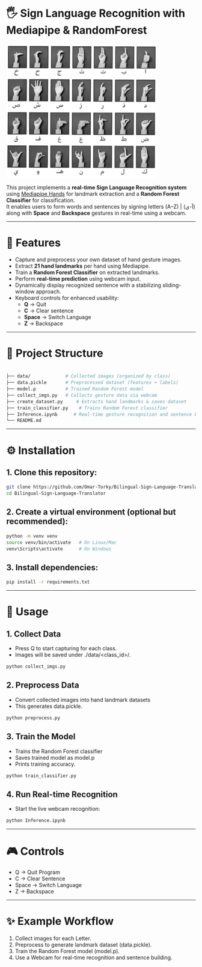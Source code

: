 # 🖐️ Sign Language Recognition with Mediapipe & RandomForest

<img src="Arabic Letters.jpg" alt="Arabic Alphabet" width="400">


This project implements a **real-time Sign Language Recognition system** using [Mediapipe Hands](https://google.github.io/mediapipe/solutions/hands.html) for landmark extraction and a **Random Forest Classifier** for classification.  
It enables users to form words and sentences by signing letters (A–Z) | (أ-ي) along with **Space** and **Backspace** gestures in real-time using a webcam.

---

# 📌 Features
- Capture and preprocess your own dataset of hand gesture images.
- Extract **21 hand landmarks** per hand using Mediapipe.
- Train a **Random Forest Classifier** on extracted landmarks.
- Perform **real-time prediction** using webcam input.
- Dynamically display recognized sentence with a stabilizing sliding-window approach.
- Keyboard controls for enhanced usability:
  - **Q** → Quit  
  - **C** → Clear sentence  
  - **Space** → Switch Language  
  - **Z** → Backspace  

---

# 📂 Project Structure

```bash

├── data/             # Collected images (organized by class)
├── data.pickle       # Preprocessed dataset (features + labels)
├── model.p           # Trained Random Forest model
├── collect_imgs.py   # Collects gesture data via webcam
├── create_dataset.py     # Extracts hand landmarks & saves dataset
├── train_classifier.py    # Trains Random Forest classifier
├── Inference.ipynb      # Real-time gesture recognition and sentence builder
└── README.md
```

---

# ⚙️ Installation
## 1. Clone this repository:
```bash
git clone https://github.com/Omar-Torky/Bilingual-Sign-Language-Translator.git
cd Bilingual-Sign-Language-Translator
```

## 2. Create a virtual environment (optional but recommended):
```bash
python -m venv venv
source venv/bin/activate   # On Linux/Mac
venv\Scripts\activate      # On Windows
```

## 3. Install dependencies:
```bash
pip install -r requirements.txt
```

---

# 🚀 Usage
## 1. Collect Data
- Press Q to start capturing for each class.
- Images will be saved under ./data/<class_id>/.
```bash
python collect_imgs.py
```


## 2. Preprocess Data
- Convert collected images into hand landmark datasets
- This generates data.pickle.
```bash
python preprocess.py
```

## 3. Train the Model
- Trains the Random Forest classifier
- Saves trained model as model.p
- Prints training accuracy.
```bash
python train_classifier.py
```


## 4. Run Real-time Recognition
- Start the live webcam recognition:
```bash
python Inference.ipynb
```
---

# 🎮 Controls
- Q → Quit Program
- C → Clear Sentence
- Space → Switch Language
- Z → Backspace

---

# ✨ Example Workflow
1. Collect images for each Letter.
2. Preprocess to generate landmark dataset (data.pickle).
3. Train the Random Forest model (model.p).
4. Use a Webcam for real-time recognition and sentence building.







